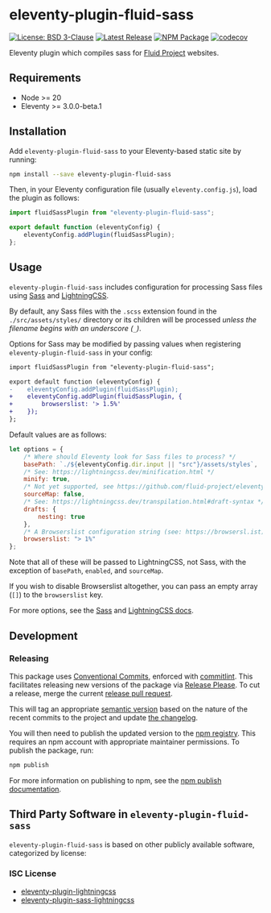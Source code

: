 # eleventy-plugin-fluid-sass

[![License: BSD 3-Clause](https://badgen.net/github/license/fluid-project/eleventy-plugin-fluid-sass/)](https://github.com/fluid-project/eleventy-plugin-fluid-sass/blob/main/LICENSE.md)
[![Latest Release](https://badgen.net/github/release/fluid-project/eleventy-plugin-fluid-sass/)](https://github.com/fluid-project/eleventy-plugin-fluid-sass/releases/latest/)
[![NPM Package](https://badgen.net/npm/v/eleventy-plugin-fluid-sass)](http://npmjs.com/package/eleventy-plugin-fluid-sass)
[![codecov](https://codecov.io/gh/fluid-project/eleventy-plugin-fluid-sass/graph/badge.svg?token=EPFgECqgjt)](https://codecov.io/gh/fluid-project/eleventy-plugin-fluid-sass)

Eleventy plugin which compiles sass for [Fluid Project](https://fluidproject.org) websites.

## Requirements

- Node >= 20
- Eleventy >= 3.0.0-beta.1

## Installation

Add `eleventy-plugin-fluid-sass` to your Eleventy-based static site by running:

```bash
npm install --save eleventy-plugin-fluid-sass
```

Then, in your Eleventy configuration file (usually `eleventy.config.js`), load the plugin as follows:

```js
import fluidSassPlugin from "eleventy-plugin-fluid-sass";

export default function (eleventyConfig) {
    eleventyConfig.addPlugin(fluidSassPlugin);
};
```

## Usage

`eleventy-plugin-fluid-sass` includes configuration for processing Sass files using [Sass](https://sass-lang.com)
and [LightningCSS](https://lightningcss.dev/).

By default, any Sass files with the `.scss` extension found in the
`./src/assets/styles/` directory or its children will be processed _unless the filename begins with an underscore (`_`)_.

Options for Sass may be modified by passing values when registering `eleventy-plugin-fluid-sass`
in your config:

```diff
import fluidSassPlugin from "eleventy-plugin-fluid-sass";

export default function (eleventyConfig) {
-    eleventyConfig.addPlugin(fluidSassPlugin);
+    eleventyConfig.addPlugin(fluidSassPlugin, {
+        browserslist: '> 1.5%'
+    });
};
```

Default values are as follows:

```js
let options = {
    /* Where should Eleventy look for Sass files to process? */
    basePath: `./${eleventyConfig.dir.input || "src"}/assets/styles`,
    /* See: https://lightningcss.dev/minification.html */
    minify: true,
    /* Not yet supported, see https://github.com/fluid-project/eleventy-plugin-fluid/issues/170 */
    sourceMap: false,
    /* See: https://lightningcss.dev/transpilation.html#draft-syntax */
    drafts: {
        nesting: true
    },
    /* A Browserslist configuration string (see: https://browsersl.ist) */
    browserslist: "> 1%"
};
```

Note that all of these will be passed to LightningCSS, not Sass, with the exception of `basePath`, `enabled`, and `sourceMap`.

If you wish to disable Browserslist altogether, you can pass an empty array (`[]`) to the `browserslist` key.

For more options, see the [Sass](https://sass-lang.com/documentation/) and [LightningCSS docs](https://lightningcss.dev/docs.html).

## Development

### Releasing

This package uses [Conventional Commits](https://www.conventionalcommits.org/en/v1.0.0/), enforced with
[commitlint](https://commitlint.js.org/). This facilitates releasing new versions of the package via [Release Please](https://github.com/googleapis/release-please).
To cut a release, merge the current [release pull request](https://github.com/google-github-actions/release-please-action#whats-a-release-pr).

This will tag an appropriate [semantic version](https://semver.org) based on the nature of the recent commits to the
project and update [the changelog](CHANGELOG.md).

You will then need to publish the updated version to the [npm registry](http://npmjs.com). This requires an npm account
with appropriate maintainer permissions. To publish the package, run:

```bash
npm publish
```

For more information on publishing to npm, see the [npm publish documentation](https://docs.npmjs.com/cli/publish).

## Third Party Software in `eleventy-plugin-fluid-sass`

`eleventy-plugin-fluid-sass` is based on other publicly available software, categorized by license:

### ISC License

- [eleventy-plugin-lightningcss](https://github.com/5t3ph/eleventy-plugin-lightningcss)
- [eleventy-plugin-sass-lightningcss](https://github.com/5t3ph/eleventy-plugin-sass-lightningcss)
